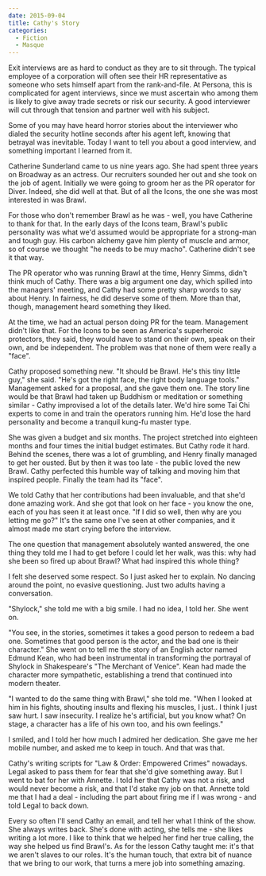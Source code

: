 ```yaml
---
date: 2015-09-04
title: Cathy's Story
categories:
  - Fiction
  - Masque
---
```


Exit interviews are as hard to conduct as they are to sit through. The typical employee of a corporation will often see their HR representative as someone who sets himself apart from the rank-and-file. At Persona, this is complicated for agent interviews, since we must ascertain who among them is likely to give away trade secrets or risk our security. A good interviewer will cut through that tension and partner well with his subject.

<!-- more -->

Some of you may have heard horror stories about the interviewer who dialed the security hotline seconds after his agent left, knowing that betrayal was inevitable. Today I want to tell you about a good interview, and something important I learned from it.

Catherine Sunderland came to us nine years ago. She had spent three years on Broadway as an actress. Our recruiters sounded her out and she took on the job of agent. Initially we were going to groom her as the PR operator for Diver. Indeed, she did well at that. But of all the Icons, the one she was most interested in was Brawl.

For those who don't remember Brawl as he was - well, you have Catherine to thank for that. In the early days of the Icons team, Brawl's public personality was what we'd assumed would be appropriate for a strong-man and tough guy. His carbon alchemy gave him plenty of muscle and armor, so of course we thought "he needs to be muy macho". Catherine didn't see it that way.

The PR operator who was running Brawl at the time, Henry Simms, didn't think much of Cathy. There was a big argument one day, which spilled into the managers' meeting, and Cathy had some pretty sharp words to say about Henry. In fairness, he did deserve some of them. More than that, though, management heard something they liked.

At the time, we had an actual person doing PR for the team. Management didn't like that. For the Icons to be seen as America's superheroic protectors, they said, they would have to stand on their own, speak on their own, and be independent. The problem was that none of them were really a "face".

Cathy proposed something new. "It should be Brawl. He's this tiny little guy," she said. "He's got the right face, the right body language tools." Management asked for a proposal, and she gave them one. The story line would be that Brawl had taken up Buddhism or meditation or something similar - Cathy improvised a lot of the details later. We'd hire some Tai Chi experts to come in and train the operators running him. He'd lose the hard personality and become a tranquil kung-fu master type.

She was given a budget and six months. The project stretched into eighteen months and four times the initial budget estimates. But Cathy rode it hard. Behind the scenes, there was a lot of grumbling, and Henry finally managed to get her ousted. But by then it was too late - the public loved the new Brawl. Cathy perfected this humble way of talking and moving him that inspired people. Finally the team had its "face".

We told Cathy that her contributions had been invaluable, and that she'd done amazing work. And she got that look on her face - you know the one, each of you has seen it at least once. "If I did so well, then why are you letting me go?" It's the same one I've seen at other companies, and it almost made me start crying before the interview.

The one question that management absolutely wanted answered, the one thing they told me I had to get before I could let her walk, was this: why had she been so fired up about Brawl? What had inspired this whole thing?

I felt she deserved some respect. So I just asked her to explain. No dancing around the point, no evasive questioning. Just two adults having a conversation.

"Shylock," she told me with a big smile. I had no idea, I told her. She went on.

"You see, in the stories, sometimes it takes a good person to redeem a bad one. Sometimes that good person is the actor, and the bad one is their character." She went on to tell me the story of an English actor named Edmund Kean, who had been instrumental in transforming the portrayal of Shylock in Shakespeare's "The Merchant of Venice". Kean had made the character more sympathetic, establishing a trend that continued into modern theater.

"I wanted to do the same thing with Brawl," she told me. "When I looked at him in his fights, shouting insults and flexing his muscles, I just.. I think I just saw hurt. I saw insecurity. I realize he's artificial, but you know what? On stage, a character has a life of his own too, and his own feelings."

I smiled, and I told her how much I admired her dedication. She gave me her mobile number, and asked me to keep in touch. And that was that.

Cathy's writing scripts for "Law & Order: Empowered Crimes" nowadays. Legal asked to pass them for fear that she'd give something away. But I went to bat for her with Annette. I told her that Cathy was not a risk, and would never become a risk, and that I'd stake my job on that. Annette told me that I had a deal - including the part about firing me if I was wrong - and told Legal to back down.

Every so often I'll send Cathy an email, and tell her what I think of the show. She always writes back. She's done with acting, she tells me - she likes writing a lot more. I like to think that we helped her find her true calling, the way she helped us find Brawl's. As for the lesson Cathy taught me: it's that we aren't slaves to our roles. It's the human touch, that extra bit of nuance that we bring to our work, that turns a mere job into something amazing.

